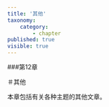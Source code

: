 ```yaml
---
title: '其他'
taxonomy:
    category: 
        - chapter
published: true
visible: true
---
```


###第12章

＃其他

本章包括有关各种主题的其他文章。
